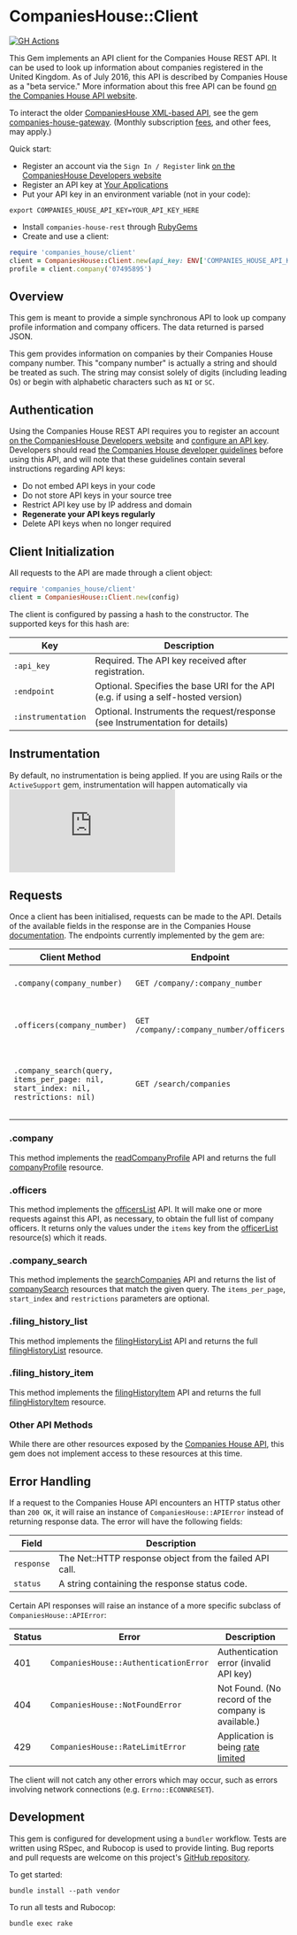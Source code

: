 # CompaniesHouse::Client

[![GH Actions](https://github.com/gocardless/companies-house-rest/actions/workflows/main.yml/badge.svg)](https://github.com/gocardless/companies-house-rest/actions)

This Gem implements an API client for the Companies House REST API. It can be
used to look up information about companies registered in the United Kingdom.
As of July 2016, this API is described by Companies House as a "beta service."
More information about this free API can be found
[on the Companies House API website](https://developer.companieshouse.gov.uk/api/docs/index.html).

To interact the older [CompaniesHouse XML-based API](http://xmlgw.companieshouse.gov.uk/),
see the gem [companies-house-gateway](https://github.com/gocardless/companies-house-gateway-ruby).
(Monthly subscription [fees](http://xmlgw.companieshouse.gov.uk/CHDpriceList.shtml), and other fees, may apply.)

Quick start:

- Register an account via the `Sign In / Register` link
  [on the CompaniesHouse Developers website](https://developer.companieshouse.gov.uk/api/docs/)
- Register an API key at [Your Applications](https://developer.companieshouse.gov.uk/developer/applications)
- Put your API key in an environment variable (not in your code):

```shell
export COMPANIES_HOUSE_API_KEY=YOUR_API_KEY_HERE
```

- Install `companies-house-rest` through [RubyGems](https://rubygems.org/gems/companies-house-rest)
- Create and use a client:

```ruby
require 'companies_house/client'
client = CompaniesHouse::Client.new(api_key: ENV['COMPANIES_HOUSE_API_KEY'])
profile = client.company('07495895')
```

## Overview

This gem is meant to provide a simple synchronous API to look up company profile
information and company officers. The data returned is parsed JSON.

This gem provides information on companies by their Companies House company
number. This "company number" is actually a string and should be treated as such.
The string may consist solely of digits (including leading 0s) or begin with
alphabetic characters such as `NI` or `SC`.

## Authentication

Using the Companies House REST API requires you to register an account
[on the CompaniesHouse Developers website](https://developer.companieshouse.gov.uk/api/docs/)
and [configure an API key](https://developer.companieshouse.gov.uk/developer/applications).
Developers should read
[the Companies House developer guidelines](https://developer.companieshouse.gov.uk/api/docs/index/gettingStarted/developerGuidelines.html)
before using this API, and will note that these guidelines contain several
instructions regarding API keys:

- Do not embed API keys in your code
- Do not store API keys in your source tree
- Restrict API key use by IP address and domain
- **Regenerate your API keys regularly**
- Delete API keys when no longer required

## Client Initialization

All requests to the API are made through a client object:

```ruby
require 'companies_house/client'
client = CompaniesHouse::Client.new(config)
```

The client is configured by passing a hash to the constructor. The supported keys for this
hash are:

| Key                | Description                                                                        |
| ------------------ | ---------------------------------------------------------------------------------- |
| `:api_key`         | Required. The API key received after registration.                                 |
| `:endpoint`        | Optional. Specifies the base URI for the API (e.g. if using a self-hosted version) |
| `:instrumentation` | Optional. Instruments the request/response (see Instrumentation for details)       |

## Instrumentation

By default, no instrumentation is being applied.
If you are using Rails or the `ActiveSupport` gem, instrumentation will happen automatically via ![ActiveSupport::Notifications](https://api.rubyonrails.org/classes/ActiveSupport/Notifications.html)

## Requests

Once a client has been initialised, requests can be made to the API.
Details of the available fields in the response are in the Companies House
[documentation](https://developer.companieshouse.gov.uk/api/docs/index.html).
The endpoints currently implemented by the gem are:

| Client Method                                                                      | Endpoint                                | Description                                               |
| ---------------------------------------------------------------------------------- | --------------------------------------- | --------------------------------------------------------- |
| `.company(company_number)`                                                         | `GET /company/:company_number`          | Retrieves a company profile.                              |
| `.officers(company_number)`                                                        | `GET /company/:company_number/officers` | Retrieves a list of company officers.                     |
| `.company_search(query, items_per_page: nil, start_index: nil, restrictions: nil)` | `GET /search/companies`                 | Retrieves a list of companies that match the given query. |

### .company

This method implements the [readCompanyProfile](https://developer.companieshouse.gov.uk/api/docs/company/company_number/readCompanyProfile.html)
API and returns the full [companyProfile](https://developer.companieshouse.gov.uk/api/docs/company/company_number/companyProfile-resource.html)
resource.

### .officers

This method implements the [officersList](https://developer.companieshouse.gov.uk/api/docs/company/company_number/officers/officerList.html)
API. It will make one or more requests against this API, as necessary, to obtain
the full list of company officers. It returns only the values under the `items`
key from the
[officerList](https://developer.companieshouse.gov.uk/api/docs/company/company_number/officers/officerList-resource.html)
resource(s) which it reads.

### .company_search

This method implements the [searchCompanies](https://developer.companieshouse.gov.uk/api/docs/search/companies/companysearch.html)
API and returns the list of [companySearch](https://developer.companieshouse.gov.uk/api/docs/search-overview/CompanySearch-resource.html)
resources that match the given query. The `items_per_page`, `start_index` and `restrictions` parameters are optional.

### .filing_history_list

This method implements the [filingHistoryList](https://developer.companieshouse.gov.uk/api/docs/company/company_number/filing-history/getFilingHistoryList.html) API and returns the full [filingHistoryList](https://developer.companieshouse.gov.uk/api/docs/company/company_number/filing-history/filingHistoryList-resource.html) resource.

### .filing_history_item

This method implements the [filingHistoryItem](https://developer.companieshouse.gov.uk/api/docs/company/company_number/filing-history/transaction_id/getFilingHistoryItem.html) API and returns the full
[filingHistoryItem](https://developer.companieshouse.gov.uk/api/docs/company/company_number/filing-history/filingHistoryItem-resource.html) resource.

### Other API Methods

While there are other resources exposed by the
[Companies House API](https://developer.companieshouse.gov.uk/api/docs/index.html),
this gem does not implement access to these resources at this time.

## Error Handling

If a request to the Companies House API encounters an HTTP status other than
`200 OK`, it will raise an instance of `CompaniesHouse::APIError` instead of
returning response data. The error will have the following fields:

| Field      | Description                                             |
| ---------- | ------------------------------------------------------- |
| `response` | The Net::HTTP response object from the failed API call. |
| `status`   | A string containing the response status code.           |

Certain API responses will raise an instance of a more specific subclass of
`CompaniesHouse::APIError`:

| Status | Error                                 | Description                                                                                                                  |
| ------ | ------------------------------------- | ---------------------------------------------------------------------------------------------------------------------------- |
| 401    | `CompaniesHouse::AuthenticationError` | Authentication error (invalid API key)                                                                                       |
| 404    | `CompaniesHouse::NotFoundError`       | Not Found. (No record of the company is available.)                                                                          |
| 429    | `CompaniesHouse::RateLimitError`      | Application is being [rate limited](https://developer.companieshouse.gov.uk/api/docs/index/gettingStarted/rateLimiting.html) |

The client will not catch any other errors which may occur, such as
errors involving network connections (e.g. `Errno::ECONNRESET`).

## Development

This gem is configured for development using a `bundler` workflow.
Tests are written using RSpec, and Rubocop is used to provide linting.
Bug reports and pull requests are welcome on this project's
[GitHub repository](https://github.com/gocardless/companies-house-rest).

To get started:

```shell
bundle install --path vendor
```

To run all tests and Rubocop:

```shell
bundle exec rake
```
